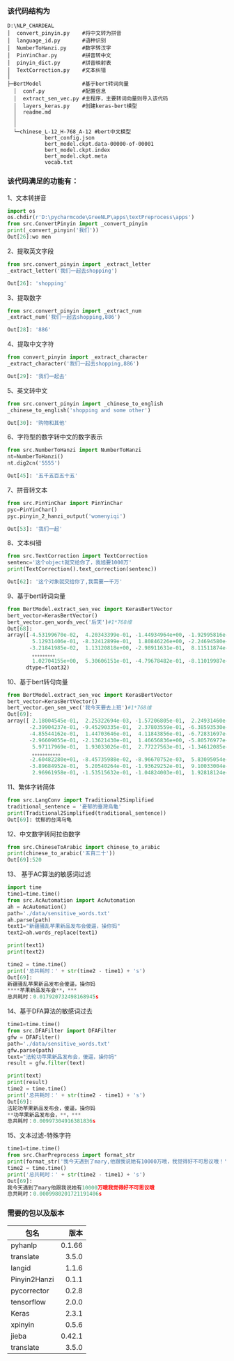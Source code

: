 ### 该代码结构为

    D:\NLP_CHARDEAL
    │  convert_pinyin.py    #将中文转为拼音
    │  language_id.py       #语种识别
    │  NumberToHanzi.py     #数字转汉字
    │  PinYinChar.py        #拼音转中文
    │  pinyin_dict.py       #拼音映射表
    │  TextCorrection.py    #文本纠错
    │
    ├─BertModel             #基于bert转词向量
      │  conf.py            #配置信息
      │  extract_sen_vec.py #主程序，主要转词向量则导入该代码
      │  layers_keras.py    #创建keras-bert模型
      │  readme.md          
      │
      │
      └─chinese_L-12_H-768_A-12 #bert中文模型
                bert_config.json
                bert_model.ckpt.data-00000-of-00001
                bert_model.ckpt.index
                bert_model.ckpt.meta
                vocab.txt
### 该代码满足的功能有：

1、文本转拼音
```python
import os 
os.chdir(r'D:\pycharmcode\GreeNLP\apps\textPreprocess\apps')
from src.ConvertPinyin import _convert_pinyin
print(_convert_pinyin('我们'))
Out[26]:wo men
```
2、提取英文字段
```python
from src.convert_pinyin import _extract_letter
_extract_letter('我们一起去shopping')

Out[26]: 'shopping'
```
3、提取数字
```python
from src.convert_pinyin import _extract_num
_extract_num('我们一起去shopping,886')

Out[28]: '886'
```
4、提取中文字符
```python
from convert_pinyin import _extract_character
_extract_character('我们一起去shopping,886')

Out[29]: '我们一起去'
```
5、英文转中文
```python
from src.convert_pinyin import _chinese_to_english
_chinese_to_english('shopping and some other')

Out[30]: '购物和其他'
```

6、字符型的数字转中文的数字表示

```python
from src.NumberToHanzi import NumberToHanzi
nt=NumberToHanzi()
nt.dig2cn('5555')

Out[45]: '五千五百五十五'
```

7、拼音转文本
```python
from src.PinYinChar import PinYinChar 
pyc=PinYinChar()
pyc.pinyin_2_hanzi_output('womenyiqi')

Out[53]: '我们一起'
```


8、文本纠错
```python
from src.TextCorrection import TextCorrection
sentenc='这个object就交给你了，我旭要1000万'
print(TextCorrection().text_correction(sentenc))

Out[62]: '这个对象就交给你了,我需要一千万'
```

9、基于bert转词向量
```python
from BertModel.extract_sen_vec import KerasBertVector
bert_vector=KerasBertVector()
bert_vector.gen_words_vec('后天')#1*768维
Out[68]: 
array([-4.53199670e-02,  4.20343399e-01, -1.44934964e+00, -1.92995816e-01,
        5.12931406e-01, -8.32412899e-01,  1.80846226e+00, -2.24694580e-01,
       -3.21841985e-02,  1.13120818e+00, -2.98911631e-01,  8.11511874e-01,
        。。。。。。。。。
        1.02704155e+00,  5.30606151e-01, -4.79678482e-01, -8.11019987e-02],
      dtype=float32)
```

10、基于bert转句向量

```python
from BertModel.extract_sen_vec import KerasBertVector
bert_vector=KerasBertVector()
bert_vector.gen_sen_vec('我今天要去上班')#1*768维
Out[69]: 
array([ 2.18004545e-01,  2.25322694e-03, -1.57206805e-01,  2.24931460e-01,
       -2.39904237e-01, -9.45290335e-01,  2.37803559e-01, -6.38593530e-01,
       -4.85544162e-01,  1.44703646e-01,  4.11843856e-01, -6.72831697e-01,
       -2.96609055e-01, -2.13621430e-01,  1.46656836e+00, -5.80576977e-02,
        5.97117969e-01,  1.93033026e-01,  2.77227563e-01, -1.34612085e-01,
        。。。。。。。。。。。
       -2.60482280e+01, -8.45735988e-02, -8.96670752e-03,  5.83095054e-02,
       -3.89684952e-01,  5.20540264e-01, -1.93629252e-01,  9.10033004e-02,
        2.96961958e-01, -1.53515632e-01, -1.04824003e-01,  1.92818124e-01])
```
11、繁体字转简体
```python
from src.LangConv import Traditional2Simplified
traditional_sentence = '憂郁的臺灣烏龜'
print(Traditional2Simplified(traditional_sentence))
Out[69]: 忧郁的台湾乌龟
```
12、中文数字转阿拉伯数字
```python
from src.ChineseToArabic import chinese_to_arabic
print(chinese_to_arabic('五百二十'))
Out[69]:520
```


13、 基于AC算法的敏感词过滤
```python
import time
time1=time.time()
from src.AcAutomation import AcAutomation
ah = AcAutomation()
path='./data/sensitive_words.txt'
ah.parse(path)
text1="新疆骚乱苹果新品发布会傻逼，操你妈"
text2=ah.words_replace(text1)

print(text1)
print(text2)

time2 = time.time()
print('总共耗时：' + str(time2 - time1) + 's')
Out[69]:
新疆骚乱苹果新品发布会傻逼，操你妈
****苹果新品发布会**，***
总共耗时：0.017920732498168945s
```

14、基于DFA算法的敏感词过去
```python
time1=time.time()
from src.DFAFilter import DFAFilter
gfw = DFAFilter()
path='./data/sensitive_words.txt'
gfw.parse(path)
text="法轮功苹果新品发布会，傻逼，操你妈"
result = gfw.filter(text)

print(text)
print(result)
time2 = time.time()
print('总共耗时：' + str(time2 - time1) + 's')
Out[69]:
法轮功苹果新品发布会，傻逼，操你妈
**功苹果新品发布会，**，***
总共耗时：0.00997304916381836s
```

15、文本过滤-特殊字符
```python
time1=time.time()
from src.CharPreprocess import format_str
print(format_str('我今天遇到了mary,他跟我说她有10000万哦，我觉得好不可思议哦！'))
time2 = time.time()
print('总共耗时：' + str(time2 - time1) + 's')
Out[69]:
我今天遇到了mary他跟我说她有10000万哦我觉得好不可思议哦
总共耗时：0.0009980201721191406s
```
### 需要的包以及版本

| 包名      | 版本 |
| --------- | -----:|
| pyhanlp  |  0.1.66 |
| translate     |   3.5.0 |
| langid      |    1.1.6 |
| Pinyin2Hanzi  |  0.1.1 |
| pycorrector     |  0.2.8 |
| tensorflow      |    2.0.0  |
| Keras  |   2.3.1  |
| xpinyin     |  0.5.6  |
| jieba      |     0.42.1  |
| translate      |      3.5.0  |

